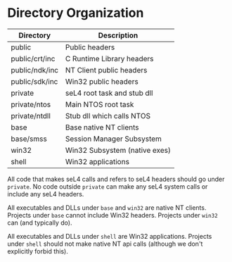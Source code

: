 Directory Organization
======================

| Directory		| Description			|
| --------------------- | ----------------------------- |
| public		| Public headers                |
| public/crt/inc	| C Runtime Library headers	|
| public/ndk/inc	| NT Client public headers	|
| public/sdk/inc	| Win32 public headers		|
| private		| seL4 root task and stub dll	|
| private/ntos		| Main NTOS root task	  	|
| private/ntdll		| Stub dll which calls NTOS	|
| base			| Base native NT clients	|
| base/smss		| Session Manager Subsystem	|
| win32			| Win32 Subsystem (native exes) |
| shell			| Win32 applications	  	|

All code that makes seL4 calls and refers to seL4 headers should go under `private`. No code outside `private` can make any seL4 system calls or include any seL4 headers.

All executables and DLLs under `base` and `win32` are native NT clients. Projects under `base` cannot include Win32 headers. Projects under `win32` can (and typically do).

All executables and DLLs under `shell` are Win32 applications. Projects under `shell` should not make native NT api calls (although we don't explicitly forbid this).